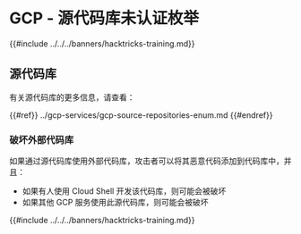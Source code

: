 # GCP - 源代码库未认证枚举

{{#include ../../../banners/hacktricks-training.md}}

## 源代码库

有关源代码库的更多信息，请查看：

{{#ref}}
../gcp-services/gcp-source-repositories-enum.md
{{#endref}}

### 破坏外部代码库

如果通过源代码库使用外部代码库，攻击者可以将其恶意代码添加到代码库中，并且：

- 如果有人使用 Cloud Shell 开发该代码库，则可能会被破坏
- 如果其他 GCP 服务使用此源代码库，则可能会被破坏

{{#include ../../../banners/hacktricks-training.md}}

